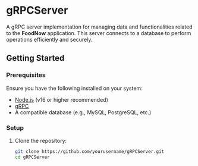 # gRPCServer

A gRPC server implementation for managing data and functionalities related to the **FoodNow** application. This server connects to a database to perform operations efficiently and securely.

## Getting Started

### Prerequisites

Ensure you have the following installed on your system:

- [Node.js](https://nodejs.org/) (v16 or higher recommended)
- [gRPC](https://grpc.io/)
- A compatible database (e.g., MySQL, PostgreSQL, etc.)

### Setup

1. Clone the repository:
   ```bash
   git clone https://github.com/yourusername/gRPCServer.git
   cd gRPCServer
